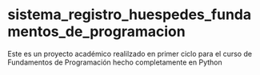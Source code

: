 # sistema_registro_huespedes_fundamentos_de_programacion
Este es un proyecto académico realilzado en primer ciclo para el curso de Fundamentos de Programación hecho completamente en Python
